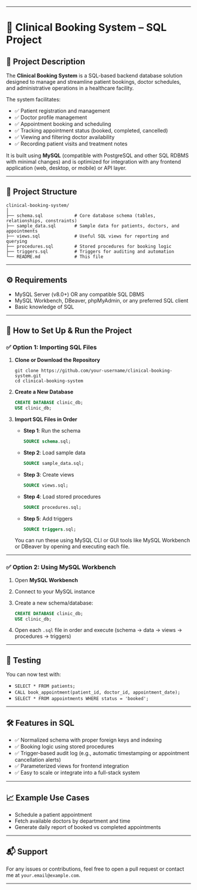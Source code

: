 
---

# 🏥 Clinical Booking System – SQL Project

## 📌 Project Description

The **Clinical Booking System** is a SQL-based backend database solution designed to manage and streamline patient bookings, doctor schedules, and administrative operations in a healthcare facility.

The system facilitates:

* ✅ Patient registration and management
* ✅ Doctor profile management
* ✅ Appointment booking and scheduling
* ✅ Tracking appointment status (booked, completed, cancelled)
* ✅ Viewing and filtering doctor availability
* ✅ Recording patient visits and treatment notes

It is built using **MySQL** (compatible with PostgreSQL and other SQL RDBMS with minimal changes) and is optimized for integration with any frontend application (web, desktop, or mobile) or API layer.

---

## 📂 Project Structure

```
clinical-booking-system/
│
├── schema.sql            # Core database schema (tables, relationships, constraints)
├── sample_data.sql       # Sample data for patients, doctors, and appointments
├── views.sql             # Useful SQL views for reporting and querying
├── procedures.sql        # Stored procedures for booking logic
├── triggers.sql          # Triggers for auditing and automation
└── README.md             # This file
```

---

## ⚙️ Requirements

* MySQL Server (v8.0+) OR any compatible SQL DBMS
* MySQL Workbench, DBeaver, phpMyAdmin, or any preferred SQL client
* Basic knowledge of SQL

---

## 🚀 How to Set Up & Run the Project

### ✅ Option 1: Importing SQL Files

1. **Clone or Download the Repository**

   ```
   git clone https://github.com/your-username/clinical-booking-system.git
   cd clinical-booking-system
   ```

2. **Create a New Database**

   ```sql
   CREATE DATABASE clinic_db;
   USE clinic_db;
   ```

3. **Import SQL Files in Order**

   * **Step 1**: Run the schema

     ```sql
     SOURCE schema.sql;
     ```

   * **Step 2**: Load sample data

     ```sql
     SOURCE sample_data.sql;
     ```

   * **Step 3**: Create views

     ```sql
     SOURCE views.sql;
     ```

   * **Step 4**: Load stored procedures

     ```sql
     SOURCE procedures.sql;
     ```

   * **Step 5**: Add triggers

     ```sql
     SOURCE triggers.sql;
     ```

   You can run these using MySQL CLI or GUI tools like MySQL Workbench or DBeaver by opening and executing each file.

---

### ✅ Option 2: Using MySQL Workbench

1. Open **MySQL Workbench**
2. Connect to your MySQL instance
3. Create a new schema/database:

   ```sql
   CREATE DATABASE clinic_db;
   USE clinic_db;
   ```
4. Open each `.sql` file in order and execute (schema → data → views → procedures → triggers)

---

## 🧪 Testing

You can now test with:

* `SELECT * FROM patients;`
* `CALL book_appointment(patient_id, doctor_id, appointment_date);`
* `SELECT * FROM appointments WHERE status = 'booked';`

---

## 🛠️ Features in SQL

* ✅ Normalized schema with proper foreign keys and indexing
* ✅ Booking logic using stored procedures
* ✅ Trigger-based audit log (e.g., automatic timestamping or appointment cancellation alerts)
* ✅ Parameterized views for frontend integration
* ✅ Easy to scale or integrate into a full-stack system

---

## 📈 Example Use Cases

* Schedule a patient appointment
* Fetch available doctors by department and time
* Generate daily report of booked vs completed appointments

---

## 📬 Support

For any issues or contributions, feel free to open a pull request or contact me at `your.email@example.com`.

---





   



